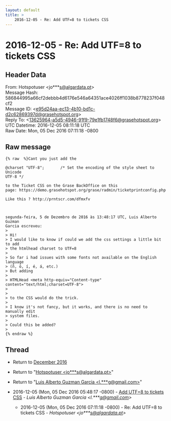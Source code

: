 ```yaml
---
layout: default
title: >
    2016-12-05 - Re: Add UTF=8 to tickets CSS
---
```


# 2016-12-05 - Re: Add UTF=8 to tickets CSS

## Header Data

From: Hotspotuser \<jo***s@algardata.pt\><br>
Message Hash: 586844995a66cf2debbb4d6176e546a64351ace4026ff1038b8778237f048cf2<br>
Message ID: \<e95d24aa-ec13-4b10-bd1c-d2c62869397d@grasehotspot.org\><br>
Reply To: \<13625964-a5d5-4946-91f9-79e1fb1748f6@grasehotspot.org\><br>
UTC Datetime: 2016-12-05 08:11:18 UTC<br>
Raw Date: Mon, 05 Dec 2016 07:11:18 -0800<br>

## Raw message

```
{% raw  %}Cant you just add the 

@charset "UTF-8";       /* Set the encoding of the style sheet to Unicode 
UTF-8 */

to the Ticket CSS on the Grase BackOffice on this 
page: https://demo.grasehotspot.org/grase/radmin/ticketprintconfig.php

Like this ? http://prntscr.com/dfmxfv



segunda-feira, 5 de Dezembro de 2016 às 13:48:17 UTC, Luis Alberto Guzman 
Garcia escreveu:
>
> Hi!
> I would like to know if could we add the css settings a little bit to add 
> the htmlhead charset to UTF=8
>
> So far i had issues with some fonts not available on the English language 
> (ñ, ó, í, é, á, etc.)
> But adding
>
> HTMLHead <meta http-equiv="Content-type" content="text/html;charset=UTF-8">
>
>
> to the CSS would do the trick.
>
> I know it's not fancy, but it works, and there is no need to manually edit 
> system files.
>
> Could this be added?
>
{% endraw %}
```

## Thread

+ Return to [December 2016](/archive/2016/12)

+ Return to "[Hotspotuser <jo***s<span>@</span>algardata.pt>](/authors/jo___s_at_algardata_pt)"
+ Return to "[Luis Alberto Guzman Garcia <l.***g<span>@</span>gmail.com>](/authors/l____g_at_gmail_com)"

+ 2016-12-05 (Mon, 05 Dec 2016 05:48:17 -0800) - [Add UTF=8 to tickets CSS](/archive/2016/12/178ed6df69df84dace4929ab0b4b4f7236d7fcfcc40730224bb2c7ef86233b09) - _Luis Alberto Guzman Garcia \<l.***g@gmail.com\>_
  + 2016-12-05 (Mon, 05 Dec 2016 07:11:18 -0800) - Re: Add UTF=8 to tickets CSS - _Hotspotuser \<jo***s@algardata.pt\>_

